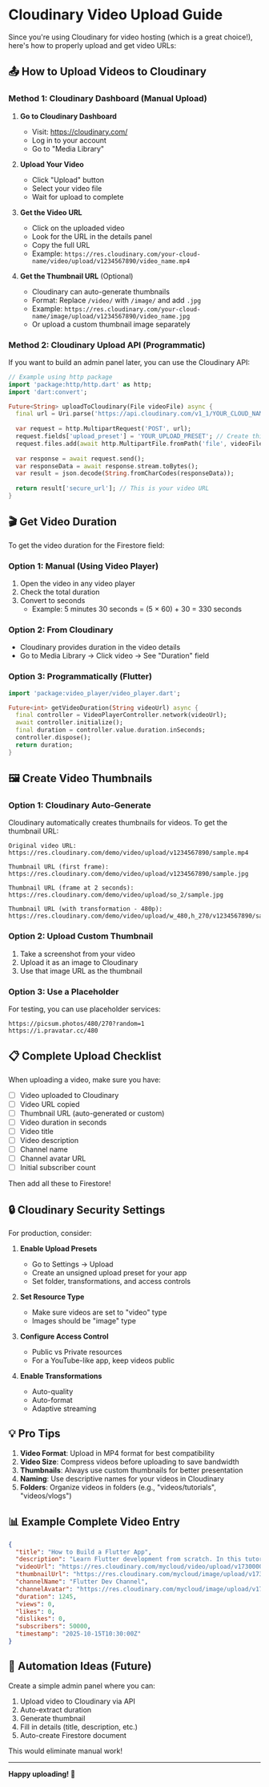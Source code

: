 # Cloudinary Video Upload Guide

Since you're using Cloudinary for video hosting (which is a great choice!), here's how to properly upload and get video URLs:

## 📤 How to Upload Videos to Cloudinary

### Method 1: Cloudinary Dashboard (Manual Upload)

1. **Go to Cloudinary Dashboard**
   - Visit: https://cloudinary.com/
   - Log in to your account
   - Go to "Media Library"

2. **Upload Your Video**
   - Click "Upload" button
   - Select your video file
   - Wait for upload to complete

3. **Get the Video URL**
   - Click on the uploaded video
   - Look for the URL in the details panel
   - Copy the full URL
   - Example: `https://res.cloudinary.com/your-cloud-name/video/upload/v1234567890/video_name.mp4`

4. **Get the Thumbnail URL** (Optional)
   - Cloudinary can auto-generate thumbnails
   - Format: Replace `/video/` with `/image/` and add `.jpg`
   - Example: `https://res.cloudinary.com/your-cloud-name/image/upload/v1234567890/video_name.jpg`
   - Or upload a custom thumbnail image separately

### Method 2: Cloudinary Upload API (Programmatic)

If you want to build an admin panel later, you can use the Cloudinary API:

```dart
// Example using http package
import 'package:http/http.dart' as http;
import 'dart:convert';

Future<String> uploadToCloudinary(File videoFile) async {
  final url = Uri.parse('https://api.cloudinary.com/v1_1/YOUR_CLOUD_NAME/video/upload');
  
  var request = http.MultipartRequest('POST', url);
  request.fields['upload_preset'] = 'YOUR_UPLOAD_PRESET'; // Create this in Cloudinary settings
  request.files.add(await http.MultipartFile.fromPath('file', videoFile.path));
  
  var response = await request.send();
  var responseData = await response.stream.toBytes();
  var result = json.decode(String.fromCharCodes(responseData));
  
  return result['secure_url']; // This is your video URL
}
```

## 🎬 Get Video Duration

To get the video duration for the Firestore field:

### Option 1: Manual (Using Video Player)
1. Open the video in any video player
2. Check the total duration
3. Convert to seconds
   - Example: 5 minutes 30 seconds = (5 × 60) + 30 = 330 seconds

### Option 2: From Cloudinary
- Cloudinary provides duration in the video details
- Go to Media Library → Click video → See "Duration" field

### Option 3: Programmatically (Flutter)
```dart
import 'package:video_player/video_player.dart';

Future<int> getVideoDuration(String videoUrl) async {
  final controller = VideoPlayerController.network(videoUrl);
  await controller.initialize();
  final duration = controller.value.duration.inSeconds;
  controller.dispose();
  return duration;
}
```

## 🖼️ Create Video Thumbnails

### Option 1: Cloudinary Auto-Generate
Cloudinary automatically creates thumbnails for videos. To get the thumbnail URL:

```
Original video URL:
https://res.cloudinary.com/demo/video/upload/v1234567890/sample.mp4

Thumbnail URL (first frame):
https://res.cloudinary.com/demo/video/upload/v1234567890/sample.jpg

Thumbnail URL (frame at 2 seconds):
https://res.cloudinary.com/demo/video/upload/so_2/sample.jpg

Thumbnail URL (with transformation - 480p):
https://res.cloudinary.com/demo/video/upload/w_480,h_270/v1234567890/sample.jpg
```

### Option 2: Upload Custom Thumbnail
1. Take a screenshot from your video
2. Upload it as an image to Cloudinary
3. Use that image URL as the thumbnail

### Option 3: Use a Placeholder
For testing, you can use placeholder services:
```
https://picsum.photos/480/270?random=1
https://i.pravatar.cc/480
```

## 📋 Complete Upload Checklist

When uploading a video, make sure you have:

- [ ] Video uploaded to Cloudinary
- [ ] Video URL copied
- [ ] Thumbnail URL (auto-generated or custom)
- [ ] Video duration in seconds
- [ ] Video title
- [ ] Video description
- [ ] Channel name
- [ ] Channel avatar URL
- [ ] Initial subscriber count

Then add all these to Firestore!

## 🔒 Cloudinary Security Settings

For production, consider:

1. **Enable Upload Presets**
   - Go to Settings → Upload
   - Create an unsigned upload preset for your app
   - Set folder, transformations, and access controls

2. **Set Resource Type**
   - Make sure videos are set to "video" type
   - Images should be "image" type

3. **Configure Access Control**
   - Public vs Private resources
   - For a YouTube-like app, keep videos public

4. **Enable Transformations**
   - Auto-quality
   - Auto-format
   - Adaptive streaming

## 💡 Pro Tips

1. **Video Format**: Upload in MP4 format for best compatibility
2. **Video Size**: Compress videos before uploading to save bandwidth
3. **Thumbnails**: Always use custom thumbnails for better presentation
4. **Naming**: Use descriptive names for your videos in Cloudinary
5. **Folders**: Organize videos in folders (e.g., "videos/tutorials", "videos/vlogs")

## 📊 Example Complete Video Entry

```json
{
  "title": "How to Build a Flutter App",
  "description": "Learn Flutter development from scratch. In this tutorial, we'll cover...",
  "videoUrl": "https://res.cloudinary.com/mycloud/video/upload/v1730000000/videos/flutter_tutorial.mp4",
  "thumbnailUrl": "https://res.cloudinary.com/mycloud/image/upload/v1730000000/thumbnails/flutter_tutorial_thumb.jpg",
  "channelName": "Flutter Dev Channel",
  "channelAvatar": "https://res.cloudinary.com/mycloud/image/upload/v1730000000/avatars/channel_avatar.jpg",
  "duration": 1245,
  "views": 0,
  "likes": 0,
  "dislikes": 0,
  "subscribers": 50000,
  "timestamp": "2025-10-15T10:30:00Z"
}
```

## 🚀 Automation Ideas (Future)

Create a simple admin panel where you can:
1. Upload video to Cloudinary via API
2. Auto-extract duration
3. Generate thumbnail
4. Fill in details (title, description, etc.)
5. Auto-create Firestore document

This would eliminate manual work!

---

**Happy uploading! 🎥**

